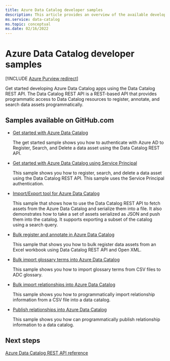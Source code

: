 ```yaml
---
title: Azure Data Catalog developer samples
description: This article provides an overview of the available developer samples for the Data Catalog REST API.
ms.service: data-catalog
ms.topic: conceptual
ms.date: 02/16/2022
---
```

# Azure Data Catalog developer samples

[!INCLUDE [Azure Purview redirect](../../includes/data-catalog-use-purview.md)]

Get started developing Azure Data Catalog apps using the Data Catalog REST API. The Data Catalog REST API is a REST-based API that provides programmatic access to Data Catalog resources to register, annotate, and search data assets programmatically.

## Samples available on GitHub.com

* [Get started with Azure Data Catalog](https://github.com/Azure-Samples/data-catalog-dotnet-get-started/)
  
   The get started sample shows you how to authenticate with Azure AD to Register, Search, and Delete a data asset using the Data Catalog REST API.

* [Get started with Azure Data Catalog using Service Principal](https://github.com/Azure-Samples/data-catalog-dotnet-service-principal-get-started/)

   This sample shows you how to register, search, and delete a data asset using the Data Catalog REST API. This sample uses the Service Principal authentication.

* [Import/Export tool for Azure Data Catalog](https://github.com/Azure-Samples/data-catalog-dotnet-import-export/)

   This sample that shows how to use the Data Catalog REST API to fetch assets from the Azure Data Catalog and serialize them into a file. It also demonstrates how to take a set of assets serialized as JSON and push them into the catalog. It supports exporting a subset of the catalog using a search query.

* [Bulk register and annotate in Azure Data Catalog](https://github.com/Azure-Samples/data-catalog-dotnet-excel-register-data-assets/)
  
   This sample that shows you how to bulk register data assets from an Excel workbook using Data Catalog REST API and Open XML.
  
* [Bulk import glossary terms into Azure Data Catalog](https://github.com/Azure-Samples/data-catalog-bulk-import-glossary/)

   This sample shows you how to import glossary terms from CSV files to ADC glossary.

* [Bulk import relationships into Azure Data Catalog](https://github.com/Azure-Samples/data-catalog-bulk-import-relationship/)

   This sample shows you how to programmatically import relationship information from a CSV file into a data catalog.

* [Publish relationships into Azure Data Catalog](https://github.com/Azure-Samples/data-catalog-dotnet-publish-relationships/)

   This sample shows you how can programmatically publish relationship information to a data catalog.

## Next steps

[Azure Data Catalog REST API reference](/rest/api/datacatalog/)
